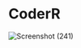 # CoderR

![Screenshot (241)](https://user-images.githubusercontent.com/62077502/210170785-72cb6389-26d3-431e-aa26-237dbca05335.png)
